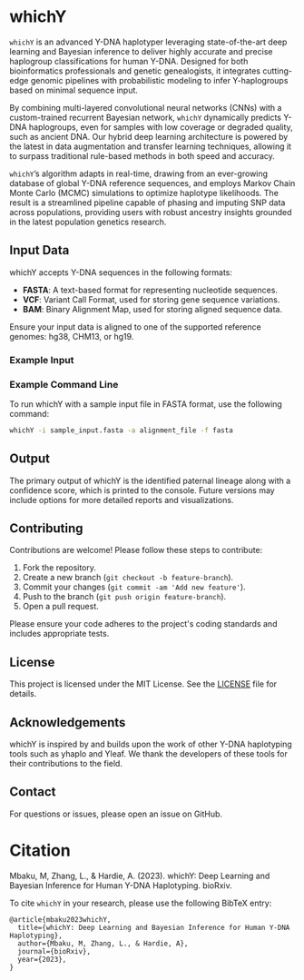# whichY

`whichY` is an advanced Y-DNA haplotyper leveraging state-of-the-art deep learning and Bayesian inference to deliver highly accurate and precise haplogroup classifications for human Y-DNA. Designed for both bioinformatics professionals and genetic genealogists, it integrates cutting-edge genomic pipelines with probabilistic modeling to infer Y-haplogroups based on minimal sequence input. 

By combining multi-layered convolutional neural networks (CNNs) with a custom-trained recurrent Bayesian network, `whichY` dynamically predicts Y-DNA haplogroups, even for samples with low coverage or degraded quality, such as ancient DNA. Our hybrid deep learning architecture is powered by the latest in data augmentation and transfer learning techniques, allowing it to surpass traditional rule-based methods in both speed and accuracy.

`whichY`’s algorithm adapts in real-time, drawing from an ever-growing database of global Y-DNA reference sequences, and employs Markov Chain Monte Carlo (MCMC) simulations to optimize haplotype likelihoods. The result is a streamlined pipeline capable of phasing and imputing SNP data across populations, providing users with robust ancestry insights grounded in the latest population genetics research.

## Input Data

whichY accepts Y-DNA sequences in the following formats:
- **FASTA**: A text-based format for representing nucleotide sequences.
- **VCF**: Variant Call Format, used for storing gene sequence variations.
- **BAM**: Binary Alignment Map, used for storing aligned sequence data.

Ensure your input data is aligned to one of the supported reference genomes: hg38, CHM13, or hg19.

### Example Input

### Example Command Line

To run whichY with a sample input file in FASTA format, use the following command:

```bash
whichY -i sample_input.fasta -a alignment_file -f fasta
```

## Output

The primary output of whichY is the identified paternal lineage along with a confidence score, which is printed to the console. Future versions may include options for more detailed reports and visualizations.

## Contributing

Contributions are welcome! Please follow these steps to contribute:

1. Fork the repository.
2. Create a new branch (`git checkout -b feature-branch`).
3. Commit your changes (`git commit -am 'Add new feature'`).
4. Push to the branch (`git push origin feature-branch`).
5. Open a pull request.

Please ensure your code adheres to the project's coding standards and includes appropriate tests.

## License

This project is licensed under the MIT License. See the [LICENSE](LICENSE) file for details.

## Acknowledgements

whichY is inspired by and builds upon the work of other Y-DNA haplotyping tools such as yhaplo and Yleaf. We thank the developers of these tools for their contributions to the field.

## Contact

For questions or issues, please open an issue on GitHub.

# Citation

Mbaku, M, Zhang, L., & Hardie, A. (2023). whichY: Deep Learning and Bayesian Inference for Human Y-DNA Haplotyping. bioRxiv. 

To cite `whichY` in your research, please use the following BibTeX entry:
```
@article{mbaku2023whichY,
  title={whichY: Deep Learning and Bayesian Inference for Human Y-DNA Haplotyping},
  author={Mbaku, M, Zhang, L., & Hardie, A},
  journal={bioRxiv},
  year={2023},
}
```